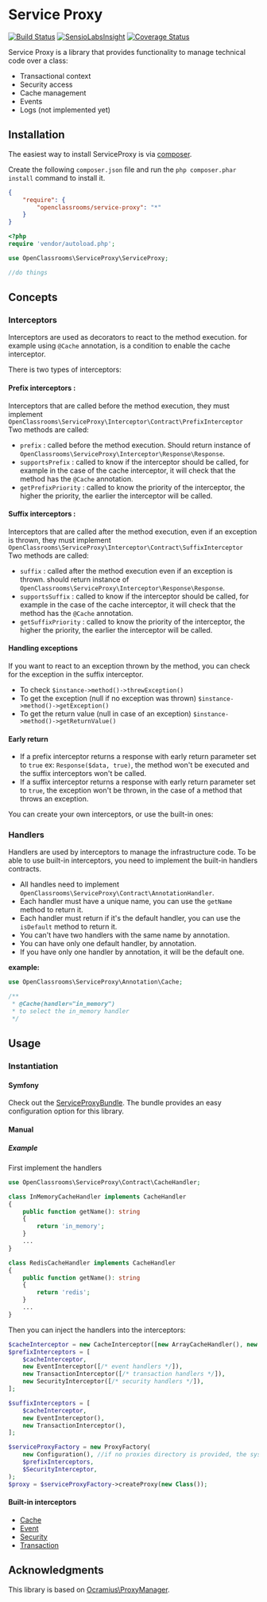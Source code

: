 # Service Proxy
[![Build Status](https://travis-ci.org/OpenClassrooms/ServiceProxy.svg?branch=master)](https://travis-ci.org/OpenClassrooms/ServiceProxy)
[![SensioLabsInsight](https://insight.sensiolabs.com/projects/e0840e44-8f14-4620-96cf-76300727e808/mini.png)](https://insight.sensiolabs.com/projects/e0840e44-8f14-4620-96cf-76300727e808)
[![Coverage Status](https://codecov.io/gh/OpenClassrooms/ServiceProxy/branch/master/graph/badge.svg)](https://codecov.io/gh/OpenClassrooms/ServiceProxy)

Service Proxy is a library that provides functionality to manage technical code over a class:
- Transactional context
- Security access
- Cache management
- Events
- Logs (not implemented yet)

## Installation
The easiest way to install ServiceProxy is via [composer](http://getcomposer.org/).

Create the following `composer.json` file and run the `php composer.phar install` command to install it.

```json
{
    "require": {
        "openclassrooms/service-proxy": "*"
    }
}
```
```php
<?php
require 'vendor/autoload.php';

use OpenClassrooms\ServiceProxy\ServiceProxy;

//do things
```

## Concepts

### Interceptors

Interceptors are used as decorators to react to the method execution. 
for example using `@Cache` annotation, is a condition to enable the cache interceptor.

There is two types of interceptors:
#### Prefix interceptors :
Interceptors that are called before the method execution, they must implement `OpenClassrooms\ServiceProxy\Interceptor\Contract\PrefixInterceptor`
Two methods are called:
- `prefix` : called before the method execution. Should return instance of `OpenClassrooms\ServiceProxy\Interceptor\Response\Response`.
- `supportsPrefix` : called to know if the interceptor should be called, for example in the case of the cache interceptor, it will check that the method has the `@Cache` annotation.
- `getPrefixPriority` : called to know the priority of the interceptor, the higher the priority, the earlier the interceptor will be called.

#### Suffix interceptors :
Interceptors that are called after the method execution, even if an exception is thrown, they must implement `OpenClassrooms\ServiceProxy\Interceptor\Contract\SuffixInterceptor`
Two methods are called:
- `suffix` : called after the method execution even if an exception is thrown. should return instance of `OpenClassrooms\ServiceProxy\Interceptor\Response\Response`.
- `supportsSuffix` : called to know if the interceptor should be called, for example in the case of the cache
  interceptor, it will check that the method has the `@Cache` annotation.
- `getSuffixPriority` : called to know the priority of the interceptor, the higher the priority, the earlier the interceptor will be called.

#### Handling exceptions
If you want to react to an exception thrown by the method, you can check for the exception in the suffix interceptor.
- To check `$instance->method()->threwException()`
- To get the exception (null if no exception was thrown) `$instance->method()->getException()`
- To get the return value (null in case of an exception) `$instance->method()->getReturnValue()`

#### Early return
- If a prefix interceptor returns a response with early return parameter set to `true` ex: `Response($data, true)`, the method won't be executed and the suffix interceptors won't be called.
- If a suffix interceptor returns a response with early return parameter set to `true`, the exception won't be thrown, in the case of a method that throws an exception.

You can create your own interceptors, or use the built-in ones:

### Handlers

Handlers are used by interceptors to manage the infrastructure code.
To be able to use built-in interceptors, you need to implement the built-in handlers contracts.

- All handles need to implement `OpenClassrooms\ServiceProxy\Contract\AnnotationHandler`.
- Each handler must have a unique name, you can use the `getName` method to return it.
- Each handler must return if it's the default handler, you can use the `isDefault` method to return it.
- You can't have two handlers with the same name by annotation.
- You can have only one default handler, by annotation.
- If you have only one handler by annotation, it will be the default one.

**example:**

```php
use OpenClassrooms\ServiceProxy\Annotation\Cache;

/**
 * @Cache(handler="in_memory")
 * to select the in_memory handler
 */

 ```

## Usage
### Instantiation

#### Symfony
Check out the [ServiceProxyBundle](http://github.com/openclassrooms/ServiceProxyBundle).
The bundle provides an easy configuration option for this library.

#### Manual
##### Example
First implement the handlers

```php
use OpenClassrooms\ServiceProxy\Contract\CacheHandler;

class InMemoryCacheHandler implements CacheHandler
{
    public function getName(): string
    {
        return 'in_memory';
    }
    ...
}

class RedisCacheHandler implements CacheHandler
{
    public function getName(): string
    {
        return 'redis';
    }
    ...
}
```

Then you can inject the handlers into the interceptors:

```php
$cacheInterceptor = new CacheInterceptor([new ArrayCacheHandler(), new RedisCacheHandler()]);
$prefixInterceptors = [
    $cacheInterceptor,
    new EventInterceptor([/* event handlers */]),
    new TransactionInterceptor([/* transaction handlers */]),
    new SecurityInterceptor([/* security handlers */]),
];

$suffixInterceptors = [
    $cacheInterceptor,
    new EventInterceptor(),
    new TransactionInterceptor(),
];

$serviceProxyFactory = new ProxyFactory(
    new Configuration(), //if no proxies directory is provided, the system tmp dir is used
    $prefixInterceptors,
    $SecurityInterceptor,
);
$proxy = $serviceProxyFactory->createProxy(new Class());
```

#### Built-in interceptors

- [Cache](docs/Interceptor/cache.md)
- [Event](docs/Interceptor/event.md)
- [Security](docs/Interceptor/security.md)
- [Transaction](docs/Interceptor/transaction.md)

## Acknowledgments  
This library is based on [Ocramius\ProxyManager](https://github.com/Ocramius/ProxyManager).
